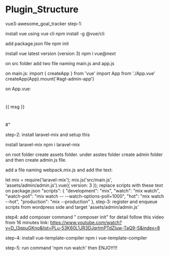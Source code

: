 # Plugin_Structure


vue3-awesome_goal_tracker
step-1:

install vue using vue cli npm install -g @vue/cli

add package.json file npm init

install vue latest version (version 3) npm i vue@next

on src folder add two file naming main.js and app.js

on main.js: import { createApp } from 'vue' import App from './App.vue' createApp(App).mount('#agt-admin-app')

on App.vue:

#

{{ msg }}
#

#<script> #export default {
data() {
return {
msg: "hello from admin vue panel",
};
},
#}; #</script>"

step-2: install laravel-mix and setup this

install laravel-mix npm i laravel-mix

on root folder create assets folder. under asstes folder create admin folder and then create admin.js file.

add a file naming webpack.mix.js and add the text:

let mix = require('laravel-mix');
mix.js('src/main.js', 'assets/admin/admin.js').vue({ version: 3 });
replace scripts with these text on package.json
"scripts": {
"development": "mix",
"watch": "mix watch",
"watch-poll": "mix watch -- --watch-options-poll=1000",
"hot": "mix watch --hot",
"production": "mix --production"
},
step-3: register and enqueue scripts from wordpress side and target 'assets/admin/admin.js'

step4: add composer  command " composer init" for detail follow this video from 16 minutes link:
https://www.youtube.com/watch?v=D_I3qpuGKno&list=PLu-53K60L1JR3DJqrtmPTdZluw-TaQ9-S&index=8

step-4: install vue-template-compiler npm i vue-template-compiler

step-5: run command 'npm run watch' then ENJOY!!!
